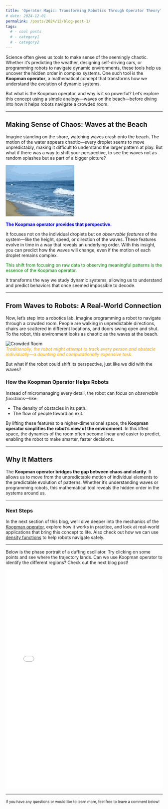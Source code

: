 ```yaml
---
title: 'Operator Magic: Transforming Robotics Through Operator Theory'
# date: 2024-12-01
permalink: /posts/2024/12/blog-post-1/
tags:
  # - cool posts
  # - category1
  # - category2
---
```


Science often gives us tools to make sense of the seemingly chaotic. Whether it’s predicting the weather, designing self-driving cars, or programming robots to navigate dynamic environments, these tools help us uncover the hidden order in complex systems. One such tool is the **Koopman operator**, a mathematical concept that transforms how we understand the evolution of dynamic systems.

But what is the Koopman operator, and why is it so powerful? Let’s explore this concept using a simple analogy—waves on the beach—before diving into how it helps robots navigate a crowded room.

---

## **Making Sense of Chaos: Waves at the Beach**

Imagine standing on the shore, watching waves crash onto the beach. The motion of the water appears chaotic—every droplet seems to move unpredictably, making it difficult to understand the larger pattern at play. But what if there was a way to shift your perspective, to see the waves not as random splashes but as part of a bigger picture?

![sea waves](/files/sea-beach.gif)

<div style="color:blue; font-weight:bold;">
The Koopman operator provides that perspective.
</div>

It focuses not on the individual droplets but on *observable features* of the system—like the height, speed, or direction of the waves. These features evolve in time in a way that reveals an underlying order. With this insight, you can predict how the waves will change, even if the motion of each droplet remains complex.

<div style="color:green;">
This shift from focusing on raw data to observing meaningful patterns is the essence of the Koopman operator.
</div>

It transforms the way we study dynamic systems, allowing us to understand and predict behaviors that once seemed impossible to decode.

---

## **From Waves to Robots: A Real-World Connection**

Now, let’s step into a robotics lab. Imagine programming a robot to navigate through a crowded room. People are walking in unpredictable directions, chairs are scattered in different locations, and doors swing open and shut. To the robot, this environment looks as chaotic as the waves at the beach.

<img src="https://i.giphy.com/media/v1.Y2lkPTc5MGI3NjExZjc3OTFtcXJ2NXllbXRxZnQ5dnl1d3VtdDZjMHM1d2Z2dnB3bm52ZCZlcD12MV9pbnRlcm5hbF9naWZfYnlfaWQmY3Q9Zw/hZ44axwZV0HwoOWR3l/giphy.gif" alt="Crowded Room" width="200" height="150">


<div style="color:orange; font-style:italic;">
Traditionally, the robot might attempt to track every person and obstacle individually—a daunting and computationally expensive task.
</div>




But what if the robot could shift its perspective, just like we did with the waves?

### **How the Koopman Operator Helps Robots**
Instead of micromanaging every detail, the robot can focus on *observable functions*—like:
- The density of obstacles in its path.
- The flow of people toward an exit.

By lifting these features to a higher-dimensional space, the **Koopman operator simplifies the robot’s view of the environment**. In this lifted space, the dynamics of the room often become linear and easier to predict, enabling the robot to make smarter, faster decisions.

---

## **Why It Matters**

The **Koopman operator bridges the gap between chaos and clarity**. It allows us to move from the unpredictable motion of individual elements to the predictable evolution of patterns. Whether it’s understanding waves or programming robots, this mathematical tool reveals the hidden order in the systems around us.

---

### **Next Steps**
In the next section of this blog, we’ll dive deeper into the mechanics of the [Koopman operator](/posts/2024/12/koopman-basics/), explore how it works in practice, and look at real-world applications that bring this concept to life. Also check out how we can use [density functions](/posts/2024/12/density-functions-navigation/) to help robots navigate safely.

---

Below is the phase portrait of a duffing oscillator. Try clicking on some points and see where the trajectory lands. Can we use Koopman operator to identify the different regions? Check out the next blog post!

<!-- markdownlint-disable -->
<iframe src="/files/phase_portrait_duffing.html" width="100%" height="700px" frameborder="0"></iframe>
<!-- markdownlint-enable -->

---

<small>If you have any questions or would like to learn more, feel free to leave a comment below!</small>
